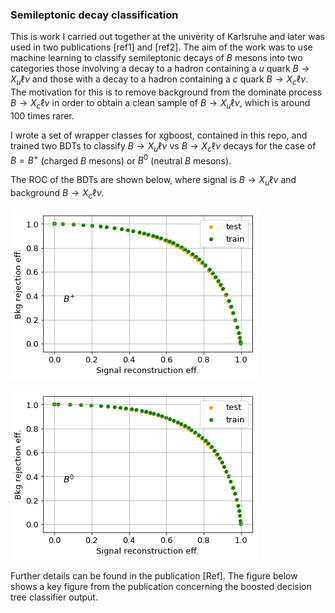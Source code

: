 ### Semileptonic decay classification


This is work I carried out together at the univerity of Karlsruhe and later was used in two publications [ref1] and [ref2].
The aim of the work was to use machine learning to classify semileptonic decays of $B$ mesons into two categories those 
involving a decay to a hadron containing a $u$ quark $B \rightarrow X_{u} \ell \nu$ and those with a decay to a hadron containing a $c$ quark $B \rightarrow X_{c} \ell \nu$. The motivation for this is to remove background from the dominate process $B \rightarrow X_{c} \ell \nu$ in order to obtain a clean sample of $B \rightarrow X_{u} \ell \nu$, which is around 100 times rarer. 

I wrote a set of wrapper classes for xgboost, contained in this repo, and trained two BDTs to classify $B \rightarrow X_{u} \ell \nu$ vs $B \rightarrow X_{c} \ell \nu$ decays for the case
of $B=B^{+}$ (charged $B$ mesons) or $B^{0}$ (neutral $B$ mesons).

The ROC of the BDTs are shown below, where signal is $B \rightarrow X_{u} \ell \nu$ and background $B \rightarrow X_{c} \ell \nu$.

![alt-text-1](BpROC.png)

![alt-text-1](B0ROC.png)


Further details can be found in the publication [Ref]. The figure below shows a key figure from the publication concerning the boosted decision tree classifier output. 
